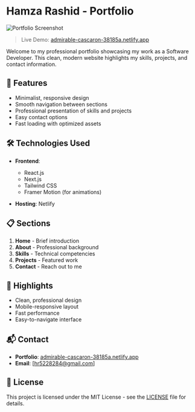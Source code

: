 # Hamza Rashid - Portfolio

![Portfolio Screenshot](./assets/Screenshot%202025-05-26%20184002.png)

> Live Demo: [admirable-cascaron-38185a.netlify.app](https://admirable-cascaron-38185a.netlify.app)

Welcome to my professional portfolio showcasing my work as a Software Developer. This clean, modern website highlights my skills, projects, and contact information.

## 🚀 Features

- Minimalist, responsive design
- Smooth navigation between sections
- Professional presentation of skills and projects
- Easy contact options
- Fast loading with optimized assets

## 🛠️ Technologies Used

- **Frontend**: 
  - React.js
  - Next.js
  - Tailwind CSS
  - Framer Motion (for animations)

- **Hosting**: Netlify

## 📋 Sections

1. **Home** - Brief introduction
2. **About** - Professional background
3. **Skills** - Technical competencies
4. **Projects** - Featured work
5. **Contact** - Reach out to me

## 🌟 Highlights

- Clean, professional design
- Mobile-responsive layout
- Fast performance
- Easy-to-navigate interface

## 📬 Contact

- **Portfolio**: [admirable-cascaron-38185a.netlify.app](https://admirable-cascaron-38185a.netlify.app)
- **Email**: [hr5228284@gmail.com]


## 📄 License

This project is licensed under the MIT License - see the [LICENSE](LICENSE) file for details.
